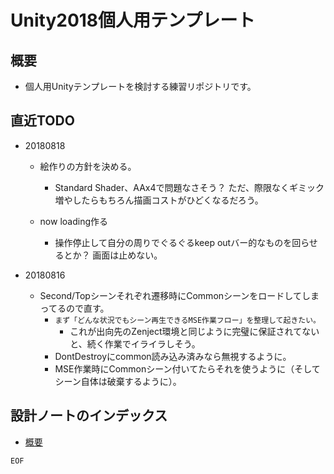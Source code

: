 # Unity2018個人用テンプレート

## 概要

- 個人用Unityテンプレートを検討する練習リポジトリです。


## 直近TODO

- 20180818

	- 絵作りの方針を決める。
		- Standard Shader、AAx4で問題なさそう？ ただ、際限なくギミック増やしたらもちろん描画コストがひどくなるだろう。

	- now loading作る
		- 操作停止して自分の周りでぐるぐるkeep outバー的なものを回らせるとか？ 画面は止めない。

- 20180816

	- Second/Topシーンそれぞれ遷移時にCommonシーンをロードしてしまってるので直す。
		- `まず「どんな状況でもシーン再生できるMSE作業フロー」を整理して起きたい。`
			- これが出向先のZenject環境と同じように完璧に保証されてないと、続く作業でイライラしそう。
		- DontDestroyにcommon読み込み済みなら無視するように。
		- MSE作業時にCommonシーン付いてたらそれを使うように（そしてシーン自体は破棄するように）。



## 設計ノートのインデックス

- [概要](Documents/index.md)

`EOF`
